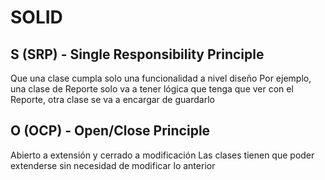 # SOLID

## S (SRP) - Single Responsibility Principle

Que una clase cumpla solo una funcionalidad a nivel diseño
Por ejemplo, una clase de Reporte solo va a tener lógica que tenga que ver con el Reporte,
otra clase se va a encargar de guardarlo

## O (OCP) - Open/Close Principle

Abierto a extensión y cerrado a modificación
Las clases tienen que poder extenderse sin necesidad de modificar lo anterior
